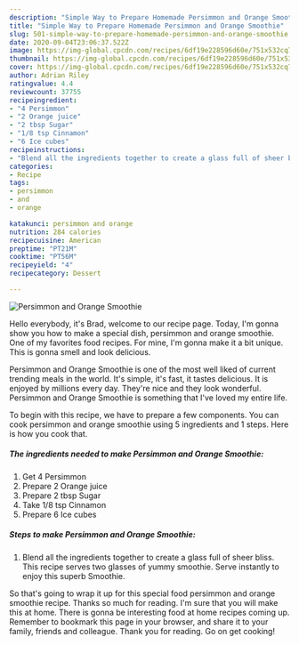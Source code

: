 ```yaml
---
description: "Simple Way to Prepare Homemade Persimmon and Orange Smoothie"
title: "Simple Way to Prepare Homemade Persimmon and Orange Smoothie"
slug: 501-simple-way-to-prepare-homemade-persimmon-and-orange-smoothie
date: 2020-09-04T23:06:37.522Z
image: https://img-global.cpcdn.com/recipes/6df19e228596d60e/751x532cq70/persimmon-and-orange-smoothie-recipe-main-photo.jpg
thumbnail: https://img-global.cpcdn.com/recipes/6df19e228596d60e/751x532cq70/persimmon-and-orange-smoothie-recipe-main-photo.jpg
cover: https://img-global.cpcdn.com/recipes/6df19e228596d60e/751x532cq70/persimmon-and-orange-smoothie-recipe-main-photo.jpg
author: Adrian Riley
ratingvalue: 4.4
reviewcount: 37755
recipeingredient:
- "4 Persimmon"
- "2 Orange juice"
- "2 tbsp Sugar"
- "1/8 tsp Cinnamon"
- "6 Ice cubes"
recipeinstructions:
- "Blend all the ingredients together to create a glass full of sheer bliss. This recipe serves two glasses of yummy smoothie. Serve instantly to enjoy this superb Smoothie."
categories:
- Recipe
tags:
- persimmon
- and
- orange

katakunci: persimmon and orange 
nutrition: 284 calories
recipecuisine: American
preptime: "PT21M"
cooktime: "PT56M"
recipeyield: "4"
recipecategory: Dessert

---
```



![Persimmon and Orange Smoothie](https://img-global.cpcdn.com/recipes/6df19e228596d60e/751x532cq70/persimmon-and-orange-smoothie-recipe-main-photo.jpg)

Hello everybody, it's Brad, welcome to our recipe page. Today, I'm gonna show you how to make a special dish, persimmon and orange smoothie. One of my favorites food recipes. For mine, I'm gonna make it a bit unique. This is gonna smell and look delicious.



Persimmon and Orange Smoothie is one of the most well liked of current trending meals in the world. It's simple, it's fast, it tastes delicious. It is enjoyed by millions every day. They're nice and they look wonderful. Persimmon and Orange Smoothie is something that I've loved my entire life.


To begin with this recipe, we have to prepare a few components. You can cook persimmon and orange smoothie using 5 ingredients and 1 steps. Here is how you cook that.

<!--inarticleads1-->

##### The ingredients needed to make Persimmon and Orange Smoothie:

1. Get 4 Persimmon
1. Prepare 2 Orange juice
1. Prepare 2 tbsp Sugar
1. Take 1/8 tsp Cinnamon
1. Prepare 6 Ice cubes




<!--inarticleads2-->

##### Steps to make Persimmon and Orange Smoothie:

1. Blend all the ingredients together to create a glass full of sheer bliss. This recipe serves two glasses of yummy smoothie. Serve instantly to enjoy this superb Smoothie.




So that's going to wrap it up for this special food persimmon and orange smoothie recipe. Thanks so much for reading. I'm sure that you will make this at home. There is gonna be interesting food at home recipes coming up. Remember to bookmark this page in your browser, and share it to your family, friends and colleague. Thank you for reading. Go on get cooking!
